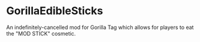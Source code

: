 # GorillaEdibleSticks
 An indefinitely-cancelled mod for Gorilla Tag which allows for players to eat the "MOD STICK" cosmetic.
